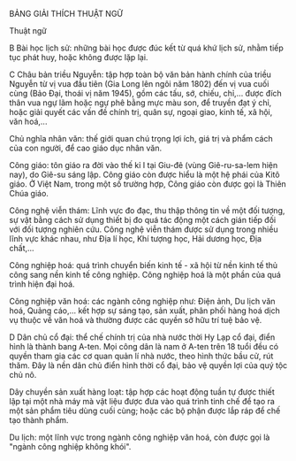 BẢNG GIẢI THÍCH THUẬT NGỮ

Thuật ngữ

B
Bài học lịch sử: những bài học được đúc kết từ quá khứ lịch sử, nhằm tiếp tục phát huy, hoặc không được lặp lại.

C
Châu bản triều Nguyễn: tập hợp toàn bộ văn bản hành chính của triều Nguyễn từ vị vua đầu tiên (Gia Long lên ngôi năm 1802) đến vị vua cuối cùng (Bảo Đại, thoái vị năm 1945), gồm các tấu, sớ, chiếu, chỉ,... được đích thân vua ngự lãm hoặc ngự phê bằng mực màu son, để truyền đạt ý chỉ, hoặc giải quyết các vấn đề chính trị, quân sự, ngoại giao, kinh tế, xã hội, văn hoá,...

Chủ nghĩa nhân văn: thế giới quan chú trọng lợi ích, giá trị và phẩm cách của con người, để cao giáo dục nhân văn.

Công giáo: tôn giáo ra đời vào thế kỉ I tại Giu-đê (vùng Giê-ru-sa-lem hiện nay), do Giê-su sáng lập. Công giáo còn được hiểu là một hệ phái của Kitô giáo. Ở Việt Nam, trong một số trường hợp, Công giáo còn được gọi là Thiên Chúa giáo.

Công nghệ viễn thám: Lĩnh vực đo đạc, thu thập thông tin về một đối tượng, sự vật bằng cách sử dụng thiết bị đo quá tác động một cách gián tiếp đối với đối tượng nghiên cứu. Công nghệ viễn thám được sử dụng trong nhiều lĩnh vực khác nhau, như Địa lí học, Khí tượng học, Hải dương học, Địa chất,...

Công nghiệp hoá: quá trình chuyển biến kinh tế - xã hội từ nền kinh tế thủ công sang nền kinh tế công nghiệp. Công nghiệp hoá là một phần của quá trình hiện đại hoá.

Công nghiệp văn hoá: các ngành công nghiệp như: Điện ảnh, Du lịch văn hoá, Quảng cáo,... kết hợp sự sáng tạo, sản xuất, phân phối hàng hoá dịch vụ thuộc về văn hoá và thường được các quyền sở hữu trí tuệ bảo vệ.

D
Dân chủ cổ đại: thể chế chính trị của nhà nước thời Hy Lạp cổ đại, điển hình là thành bang A-ten. Mọi công dân là nam ở A-ten trên 18 tuổi đều có quyền tham gia các cơ quan quản lí nhà nước, theo hình thức bầu cử, rút thăm. Đây là nền dân chủ điển hình thời cổ đại, bảo vệ quyền lợi của quý tộc chủ nô.

Dây chuyền sản xuất hàng loạt: tập hợp các hoạt động tuần tự được thiết lập tại một nhà máy mà vật liệu được đưa vào quá trình tinh chế để tạo ra một sản phẩm tiêu dùng cuối cùng; hoặc các bộ phận được lắp ráp để chế tạo thành phẩm.

Du lịch: một lĩnh vực trong ngành công nghiệp văn hoá, còn được gọi là "ngành công nghiệp không khói".
